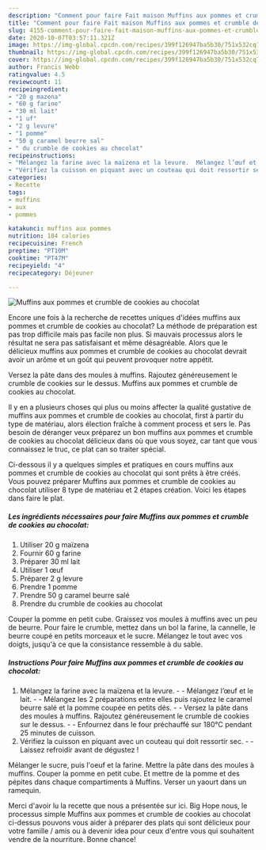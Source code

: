```yaml
---
description: "Comment pour faire Fait maison Muffins aux pommes et crumble de cookies au chocolat"
title: "Comment pour faire Fait maison Muffins aux pommes et crumble de cookies au chocolat"
slug: 4155-comment-pour-faire-fait-maison-muffins-aux-pommes-et-crumble-de-cookies-au-chocolat
date: 2020-10-07T03:57:11.321Z
image: https://img-global.cpcdn.com/recipes/399f126947ba5b30/751x532cq70/muffins-aux-pommes-et-crumble-de-cookies-au-chocolat-photo-principale-de-la-recette.jpg
thumbnail: https://img-global.cpcdn.com/recipes/399f126947ba5b30/751x532cq70/muffins-aux-pommes-et-crumble-de-cookies-au-chocolat-photo-principale-de-la-recette.jpg
cover: https://img-global.cpcdn.com/recipes/399f126947ba5b30/751x532cq70/muffins-aux-pommes-et-crumble-de-cookies-au-chocolat-photo-principale-de-la-recette.jpg
author: Francis Webb
ratingvalue: 4.5
reviewcount: 11
recipeingredient:
- "20 g mazena"
- "60 g farine"
- "30 ml lait"
- "1 uf"
- "2 g levure"
- "1 pomme"
- "50 g caramel beurre sal"
- " du crumble de cookies au chocolat"
recipeinstructions:
- "Mélangez la farine avec la maïzena et la levure.  Mélangez l’œuf et le lait.  Mélangez les 2 préparations entre elles puis rajoutez le caramel beurre salé et la pomme coupée en petits dés.  Versez la pâte dans des moules à muffins. Rajoutez généreusement le crumble de cookies sur le dessus.  Enfournez dans le four préchauffé sur 180°C pendant 25 minutes de cuisson."
- "Vérifiez la cuisson en piquant avec un couteau qui doit ressortir sec.  Laissez refroidir avant de dégustez !"
categories:
- Recette
tags:
- muffins
- aux
- pommes

katakunci: muffins aux pommes 
nutrition: 184 calories
recipecuisine: French
preptime: "PT10M"
cooktime: "PT47M"
recipeyield: "4"
recipecategory: Déjeuner

---
```



![Muffins aux pommes et crumble de cookies au chocolat](https://img-global.cpcdn.com/recipes/399f126947ba5b30/751x532cq70/muffins-aux-pommes-et-crumble-de-cookies-au-chocolat-photo-principale-de-la-recette.jpg)

Encore une fois à la recherche de recettes uniques d'idées muffins aux pommes et crumble de cookies au chocolat? La méthode de préparation est pas trop difficile mais pas facile non plus. Si mauvais processus alors le résultat ne sera pas satisfaisant et même désagréable. Alors que le délicieux muffins aux pommes et crumble de cookies au chocolat devrait avoir un arôme et un goût qui peuvent provoquer notre appétit.

Versez la pâte dans des moules à muffins. Rajoutez généreusement le crumble de cookies sur le dessus. Muffins aux pommes et crumble de cookies au chocolat.

Il y en a plusieurs choses qui plus ou moins affecter la qualité gustative de muffins aux pommes et crumble de cookies au chocolat, first à partir du type de matériau, alors élection fraîche à comment process et sers le. Pas besoin de déranger veux préparez un bon muffins aux pommes et crumble de cookies au chocolat délicieux dans où que vous soyez, car tant que vous connaissez le truc, ce plat can so traiter spécial.


Ci-dessous il y a quelques simples et pratiques en cours muffins aux pommes et crumble de cookies au chocolat qui sont prêts à être créés. Vous pouvez préparer Muffins aux pommes et crumble de cookies au chocolat utiliser 8 type de matériau et 2 étapes création. Voici les étapes dans faire le plat.

<!--inarticleads1-->

##### Les ingrédients nécessaires pour faire Muffins aux pommes et crumble de cookies au chocolat:

1. Utiliser 20 g maïzena
1. Fournir 60 g farine
1. Préparer 30 ml lait
1. Utiliser 1 œuf
1. Préparer 2 g levure
1. Prendre 1 pomme
1. Prendre 50 g caramel beurre salé
1. Prendre  du crumble de cookies au chocolat


Couper la pomme en petit cube. Graissez vos moules à muffins avec un peu de beurre. Pour faire le crumble, mettez dans un bol la farine, la cannelle, le beurre coupé en petits morceaux et le sucre. Mélangez le tout avec vos doigts, jusqu&#39;à ce que la consistance ressemble à du sable. 

<!--inarticleads2-->

##### Instructions Pour faire Muffins aux pommes et crumble de cookies au chocolat:

1. Mélangez la farine avec la maïzena et la levure. -  - Mélangez l’œuf et le lait. -  - Mélangez les 2 préparations entre elles puis rajoutez le caramel beurre salé et la pomme coupée en petits dés. -  - Versez la pâte dans des moules à muffins. Rajoutez généreusement le crumble de cookies sur le dessus. -  - Enfournez dans le four préchauffé sur 180°C pendant 25 minutes de cuisson.
1. Vérifiez la cuisson en piquant avec un couteau qui doit ressortir sec. -  - Laissez refroidir avant de dégustez !


Mélanger le sucre, puis l&#39;oeuf et la farine. Mettre la pâte dans des moules à muffins. Couper la pomme en petit cube. Et mettre de la pomme et des pépites dans chaque compartiments à Muffins. Verser un yaourt dans un ramequin. 


Merci d'avoir lu la recette que nous a présentée sur ici. Big Hope nous, le processus simple Muffins aux pommes et crumble de cookies au chocolat ci-dessus pouvons vous aider à préparer des plats qui sont délicieux pour votre famille / amis ou à devenir idea pour ceux d'entre vous qui souhaitent vendre de la nourriture. Bonne chance!
